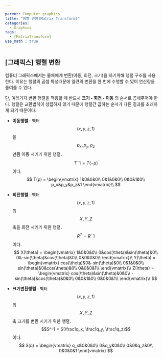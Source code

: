 ```yaml
---

parent: Computer graphics
title: "행렬 변환(Matrix Transform)"
categories:
  - Graphics
tags:
  - [MatrixTransform]
use_math : true
---
```


## [그래픽스] 행렬 변환

  컴퓨터 그래픽스에서는 물체에게 변환(이동, 회전, 크기)을 하기위해 행렬 구조를 사용한다. 이유는 행렬의 곱셈 특성때문에 일련의 변환을 한 번에 수행할 수 있어 연산량을 줄여줄 수 있다.

 단, 여러가지 변환 행렬을 적용할 때 반드시 **크기 - 회전 - 이동** 의 순서로 곱해주어야 한다. 행렬은 교환법칙이 성립하지 않기 때문에 행렬간 곱하는 순서가 다른 결과를 초래하게 되기 때문이다.



- **이동행렬** : 벡터 $$(x, y, z, 1)$$ 을 $$p_x, p_y, p_z$$ 만큼 이동 시키기 위한 행렬. $$T^-1 = T(-p)$$ 이다.
  $$
  T(p) =
  \begin{vmatrix}
  1&0&0&0\\
  0&1&0&0\\
  0&0&1&0\\
  p_x&p_y&p_z&1
  \end{vmatrix}\\
  $$
  

- **회전행렬** :  벡터 $$(x, y, z, 1)$$의 $$X, Y, Z$$ 축을 회전 시키기 위한 행렬. $$R^T = R^-1$$ 이다.
  $$
  X(\theta) =
  \begin{vmatrix}
  1&0&0&0\\
  0&cos(\theta)&sin(\theta)&0\\
  0&-sin(\theta)&cos(\theta)&0\\
  0&0&0&0\\
  \end{vmatrix}\\
  Y(\theta) =
  \begin{vmatrix}
  cos(\theta)&0&-sin(\theta)&0\\
  0&1&0&0\\
  sin(\theta)&0&cos(\theta)&0\\
  0&0&0&1\\
  \end{vmatrix}\\
  Z(\theta) =
  \begin{vmatrix}
  cos(\theta)&sin(\theta)&0&0\\
  -sin(\theta)&cos(\theta)&0&0\\
  0&0&1&0\\
  0&0&0&1\\
  \end{vmatrix}\\
  $$
  

- **크기변환행렬** : 벡터 $$(x, y, z, 1)$$의 $$X, Y, Z$$ 축 크기를 변환 시키기 위한 행렬. $$S^-1 = S(\frac1q_x, \frac1q_y, \frac1q_z)$$ 이다.
  $$
  S(q) =
  \begin{vmatrix}
  q_x&0&0&0\\
  0&q_y&0&0\\
  0&0&q_z&0\\
  0&0&0&1
  \end{vmatrix}
  $$